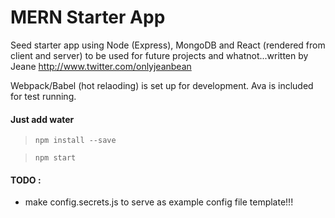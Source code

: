 # MERN Starter App

Seed starter app using Node (Express), MongoDB and React (rendered from client and server) to be used for future projects and whatnot...written by Jeane <http://www.twitter.com/onlyjeanbean>

Webpack/Babel (hot relaoding) is set up for development. Ava is included for test running.

#### Just add water
> ```npm install --save```

> ```npm start``` 

#### TODO :
* make config.secrets.js to serve as example config file template!!!
